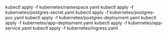 kubectl apply -f kubernetes/namespace.yaml
kubectl apply -f kubernetes/postgres-secret.yaml
kubectl apply -f kubernetes/postgres-pvc.yaml
kubectl apply -f kubernetes/postgres-deployment.yaml
kubectl apply -f kubernetes/app-deployment.yaml
kubectl apply -f kubernetes/app-service.yaml
kubectl apply -f kubernetes/ingress.yaml
